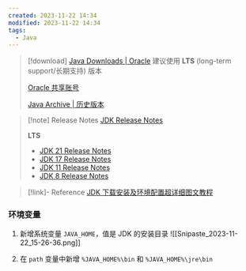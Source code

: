 ```yaml
---
created: 2023-11-22 14:34
modified: 2023-11-22 14:34
tags:
  - Java
---
```


> [!download] [Java Downloads | Oracle](https://www.oracle.com/java/technologies/downloads/#java8-windows)
> 建议使用 **LTS** (long-term support/长期支持) 版本
> 
> [Oracle  共享账号](https://bugmenot.com/view/oracle.com)
> 
> [Java Archive | 历史版本](https://www.oracle.com/java/technologies/downloads/archive/)

> [!note] Release Notes
> [JDK Release Notes](https://www.oracle.com/java/technologies/javase/jdk-relnotes-index.html)
> 
> **LTS**
> - [JDK 21 Release Notes](https://www.oracle.com/java/technologies/javase/21u-relnotes.html)
> - [JDK 17 Release Notes](https://www.oracle.com/java/technologies/javase/17u-relnotes.html)
> - [JDK 11 Release Notes](https://www.oracle.com/java/technologies/javase/11u-relnotes.html)
> - [JDK 8 Release Notes](https://www.oracle.com/java/technologies/javase/8u-relnotes.html)

> [!link]- Reference
> [JDK 下载安装及环境配置超详细图文教程](https://blog.csdn.net/ACE_U_005A/article/details/114840497)

### 环境变量
1. 新增系统变量 `JAVA_HOME`，值是 JDK 的安装目录
	![[Snipaste_2023-11-22_15-26-36.png]]

2. 在 `path` 变量中新增 `%JAVA_HOME%\bin` 和 `%JAVA_HOME%\jre\bin`